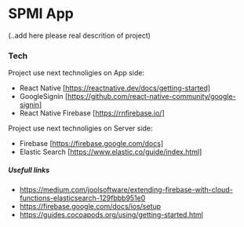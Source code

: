 # SPMI App

(..add here please real descrition of project)

### Tech
Project use next technoligies on App side:
  - React Native [https://reactnative.dev/docs/getting-started]
  - GoogleSignin [https://github.com/react-native-community/google-signin]
  - React Native Firebase [https://rnfirebase.io/]
  
Project use next technoligies on Server side:
  - Firebase [https://firebase.google.com/docs]
  - Elastic Search [https://www.elastic.co/guide/index.html]

##### Usefull links

- https://medium.com/joolsoftware/extending-firebase-with-cloud-functions-elasticsearch-129fbbb951e0
- https://firebase.google.com/docs/ios/setup
- https://guides.cocoapods.org/using/getting-started.html
